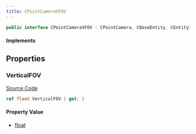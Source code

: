 ```yaml
---
title: CPointCameraVFOV
---
```


```csharp
public interface CPointCameraVFOV : CPointCamera, CBaseEntity, CEntityInstance, ISchemaClass<CEntityInstance>, ISchemaClass<CBaseEntity>, ISchemaClass<CPointCamera>, ISchemaClass<CPointCameraVFOV>, ISchemaField, ISchemaClass, INativeHandle
```

#### Implements

## Properties

### VerticalFOV

[Source Code](https://github.com/swiftly-solution/swiftlys2/blob/beta/managed/src/SwiftlyS2.Generated/Schemas/Interfaces/CPointCameraVFOV.cs#L16)

```csharp
ref float VerticalFOV { get; }
```

#### Property Value

- [float](https://learn.microsoft.com/dotnet/api/system.single)

